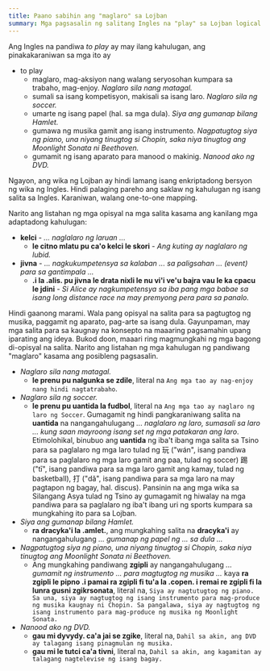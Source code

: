 ```yaml
---
title: Paano sabihin ang "maglaro" sa Lojban
summary: Mga pagsasalin ng salitang Ingles na "play" sa Lojban logical language
---
```

Ang Ingles na pandiwa *to play* ay may ilang kahulugan, ang pinakakaraniwan sa mga ito ay

* to play
	* maglaro, mag-aksiyon nang walang seryosohan kumpara sa trabaho, mag-enjoy. *Naglaro sila nang matagal.*
	* sumali sa isang kompetisyon, makisali sa isang laro. *Naglaro sila ng soccer.*
	* umarte ng isang papel (hal. sa mga dula). *Siya ang gumanap bilang Hamlet.*
	* gumawa ng musika gamit ang isang instrumento. *Nagpatugtog siya ng piano, una niyang tinugtog si Chopin, saka niya tinugtog ang Moonlight Sonata ni Beethoven.*
	* gumamit ng isang aparato para manood o makinig. *Nanood ako ng DVD.*

Ngayon, ang wika ng Lojban ay hindi lamang isang enkriptadong bersyon ng wika ng Ingles. Hindi palaging pareho ang saklaw ng kahulugan ng isang salita sa Ingles. Karaniwan, walang one-to-one mapping.

Narito ang listahan ng mga opisyal na mga salita kasama ang kanilang mga adaptadong kahulugan:

* **kelci** - *... naglalaro ng laruan ...*
	* **le citno mlatu pu ca'o kelci le skori** - *Ang kuting ay naglalaro ng lubid.*
* **jivna** - *... nagkukumpetensya sa kalaban ... sa paligsahan ... (event) para sa gantimpala ...*
	* **.i la .alis. pu jivna le drata nixli le nu vi'i ve'u bajra vau le ka cpacu le jdini** - *Si Alice ay nagkumpetensya sa iba pang mga babae sa isang long distance race na may premyong pera para sa panalo.*

Hindi gaanong marami. Wala pang opisyal na salita para sa pagtugtog ng musika, paggamit ng aparato, pag-arte sa isang dula. Gayunpaman, may mga salita para sa kaugnay na konsepto na maaaring pagsamahin upang iparating ang ideya. Bukod doon, maaari ring magmungkahi ng mga bagong di-opisyal na salita. Narito ang listahan ng mga kahulugan ng pandiwang "maglaro" kasama ang posibleng pagsasalin.

* *Naglaro sila nang matagal.*
	* **le prenu pu nalgunka se zdile**, literal na `Ang mga tao ay nag-enjoy nang hindi nagtatrabaho`.
* *Naglaro sila ng soccer.*
	* **le prenu pu uantida la fudbol**, literal na `Ang mga tao ay naglaro ng laro ng Soccer`. Gumagamit ng hindi pangkaraniwang salita na **uantida** na nangangahulugang *... naglalaro ng laro, sumasali sa laro ... kung saan mayroong isang set ng mga patakaran ang laro*. Etimolohikal, binubuo ang **uantida** ng iba't ibang mga salita sa Tsino para sa paglalaro ng mga laro tulad ng 玩 ("wán", isang pandiwa para sa paglalaro ng mga laro gamit ang paa, tulad ng soccer) 踢 ("tī", isang pandiwa para sa mga laro gamit ang kamay, tulad ng basketball), 打 ("dǎ", isang pandiwa para sa mga laro na may pagtapon ng bagay, hal. discus). Pansinin na ang mga wika sa Silangang Asya tulad ng Tsino ay gumagamit ng hiwalay na mga pandiwa para sa paglalaro ng iba't ibang uri ng sports kumpara sa mungkahing ito para sa Lojban.
* *Siya ang gumanap bilang Hamlet.*
	* **ra dracyka'i la .amlet.**, ang mungkahing salita na **dracyka'i** ay nangangahulugang *... gumanap ng papel ng ... sa dula ...*
* *Nagpatugtog siya ng piano, una niyang tinugtog si Chopin, saka niya tinugtog ang Moonlight Sonata ni Beethoven.*
	* Ang mungkahing pandiwang **zgipli** ay nangangahulugang *... gumamit ng instrumento ... para magtugtog ng musika ...* kaya
	**ra zgipli le pipno .i pamai ra zgipli fi tu'a la .copen. i remai re zgipli fi la lunra gusni zgikrsonata**, literal na, `Siya ay nagtutugtog ng piano. Sa una, siya ay nagtugtog ng isang instrumento para mag-produce ng musika kaugnay ni Chopin. Sa pangalawa, siya ay nagtugtog ng isang instrumento para mag-produce ng musika ng Moonlight Sonata.`
* *Nanood ako ng DVD.*
	* **gau mi dyvydy. ca'a jai se zgike**, literal na, `Dahil sa akin, ang DVD ay talagang isang pinagmulan ng musika.`
	* **gau mi le tutci ca'a tivni**, literal na, `Dahil sa akin, ang kagamitan ay talagang nagtelevise ng isang bagay.`

